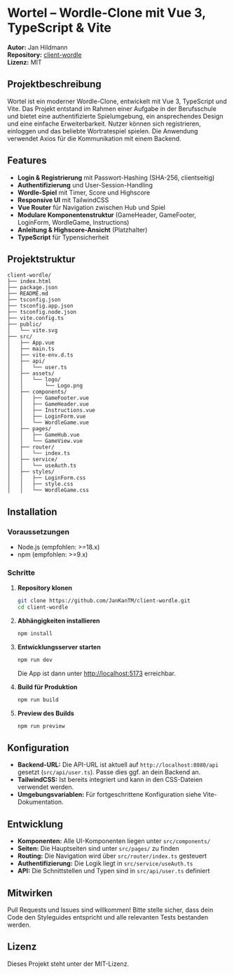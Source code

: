 
# Wortel – Wordle-Clone mit Vue 3, TypeScript & Vite

**Autor:** Jan Hildmann  
**Repository:** [client-wordle](https://github.com/JanKanTM/client-wordle)  
**Lizenz:** MIT


## Projektbeschreibung

Wortel ist ein moderner Wordle-Clone, entwickelt mit Vue 3, TypeScript und Vite. Das Projekt entstand im Rahmen einer Aufgabe in der Berufsschule und bietet eine authentifizierte Spielumgebung, ein ansprechendes Design und eine einfache Erweiterbarkeit. Nutzer können sich registrieren, einloggen und das beliebte Wortratespiel spielen. Die Anwendung verwendet Axios für die Kommunikation mit einem Backend.

## Features

- **Login & Registrierung** mit Passwort-Hashing (SHA-256, clientseitig)
- **Authentifizierung** und User-Session-Handling
- **Wordle-Spiel** mit Timer, Score und Highscore
- **Responsive UI** mit TailwindCSS
- **Vue Router** für Navigation zwischen Hub und Spiel
- **Modulare Komponentenstruktur** (GameHeader, GameFooter, LoginForm, WordleGame, Instructions)
- **Anleitung & Highscore-Ansicht** (Platzhalter)
- **TypeScript** für Typensicherheit

## Projektstruktur

```
client-wordle/
├── index.html
├── package.json
├── README.md
├── tsconfig.json
├── tsconfig.app.json
├── tsconfig.node.json
├── vite.config.ts
├── public/
│   └── vite.svg
├── src/
│   ├── App.vue
│   ├── main.ts
│   ├── vite-env.d.ts
│   ├── api/
│   │   └── user.ts
│   ├── assets/
│   │   └── logo/
│   │       └── Logo.png
│   ├── components/
│   │   ├── GameFooter.vue
│   │   ├── GameHeader.vue
│   │   ├── Instructions.vue
│   │   ├── LoginForm.vue
│   │   └── WordleGame.vue
│   ├── pages/
│   │   ├── GameHub.vue
│   │   └── GameView.vue
│   ├── router/
│   │   └── index.ts
│   ├── service/
│   │   └── useAuth.ts
│   ├── styles/
│   │   ├── LoginForm.css
│   │   ├── style.css
│   │   └── WordleGame.css
```

## Installation

### Voraussetzungen

- Node.js (empfohlen: >=18.x)
- npm (empfohlen: >=9.x)

### Schritte

1. **Repository klonen**
	```bash
	git clone https://github.com/JanKanTM/client-wordle.git
	cd client-wordle
	```

2. **Abhängigkeiten installieren**
	```bash
	npm install
	```

3. **Entwicklungsserver starten**
	```bash
	npm run dev
	```
	Die App ist dann unter [http://localhost:5173](http://localhost:5173) erreichbar.

4. **Build für Produktion**
	```bash
	npm run build
	```

5. **Preview des Builds**
	```bash
	npm run preview
	```

## Konfiguration

- **Backend-URL:** Die API-URL ist aktuell auf `http://localhost:8080/api` gesetzt (`src/api/user.ts`). Passe dies ggf. an dein Backend an.
- **TailwindCSS:** Ist bereits integriert und kann in den CSS-Dateien verwendet werden.
- **Umgebungsvariablen:** Für fortgeschrittene Konfiguration siehe Vite-Dokumentation.

## Entwicklung

- **Komponenten:** Alle UI-Komponenten liegen unter `src/components/`
- **Seiten:** Die Hauptseiten sind unter `src/pages/` zu finden
- **Routing:** Die Navigation wird über `src/router/index.ts` gesteuert
- **Authentifizierung:** Die Logik liegt in `src/service/useAuth.ts`
- **API:** Die Schnittstellen und Typen sind in `src/api/user.ts` definiert

## Mitwirken

Pull Requests und Issues sind willkommen! Bitte stelle sicher, dass dein Code den Styleguides entspricht und alle relevanten Tests bestanden werden.

## Lizenz

Dieses Projekt steht unter der MIT-Lizenz.
